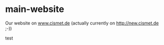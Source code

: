 main-website
============

Our website on www.cismet.de (actually currently on http://new.cismet.de ;-))

test